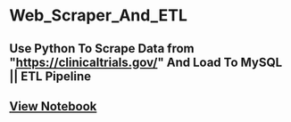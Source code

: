 # Web_Scraper_And_ETL
## Use Python To Scrape Data from "https://clinicaltrials.gov/" And Load To MySQL || ETL Pipeline

## [View Notebook](https://nbviewer.org/github/pranabkumarpaul/Web_Scraper_And_ETL/blob/main/Web_Scraper_%26_Load_To_MySQL_ETL.ipynb)
